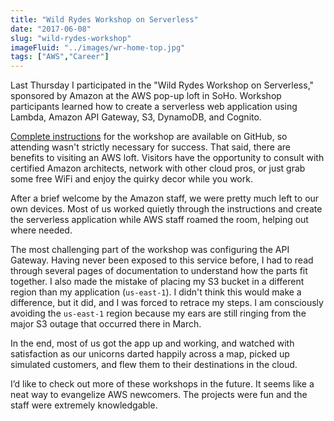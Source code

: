 ```yaml
---
title: "Wild Rydes Workshop on Serverless"
date: "2017-06-08"
slug: "wild-rydes-workshop"
imageFluid: "../images/wr-home-top.jpg"
tags: ["AWS","Career"]
---
```


Last Thursday I participated in the "Wild Rydes Workshop on Serverless," sponsored by Amazon at the AWS pop-up loft in SoHo. Workshop participants learned how to create a serverless web application using Lambda, Amazon API Gateway, S3, DynamoDB, and Cognito.

[Complete instructions](https://github.com/awslabs/aws-serverless-workshops) for the workshop are available on GitHub, so attending wasn't strictly necessary for success. That said, there are benefits to visiting an AWS loft. Visitors have the opportunity to consult with certified Amazon architects, network with other cloud pros, or just grab some free WiFi and enjoy the quirky decor while you work.

After a brief welcome by the Amazon staff, we were pretty much left to our own devices. Most of us worked quietly through the instructions and create the serverless application while AWS staff roamed the room, helping out where needed.

The most challenging part of the workshop was configuring the API Gateway. Having never been exposed to this service before, I had to read through several pages of documentation to understand how the parts fit together. I also made the mistake of placing my S3 bucket in a different region than my application (`us-east-1`). I didn't think this would make a difference, but it did, and I was forced to retrace my steps. I am consciously avoiding the `us-east-1` region because my ears are still ringing from the major S3 outage that occurred there in March.

In the end, most of us got the app up and working, and watched with satisfaction as our unicorns darted happily across a map, picked up simulated customers, and flew them to their destinations in the cloud.

I’d like to check out more of these workshops in the future. It seems like a neat way to evangelize AWS newcomers. The projects were fun and the staff were extremely knowledgable.
